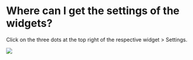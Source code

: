 # Where can I get the settings of the widgets?

<p class="no-margin">Click on the three dots at the top right of the respective widget &gt; Settings.</p>
<p class="no-margin"></p>
<div class="intercom-container"><img src="/assets/img/teams-pro/image_192.png"></div>

<Hubspot />

